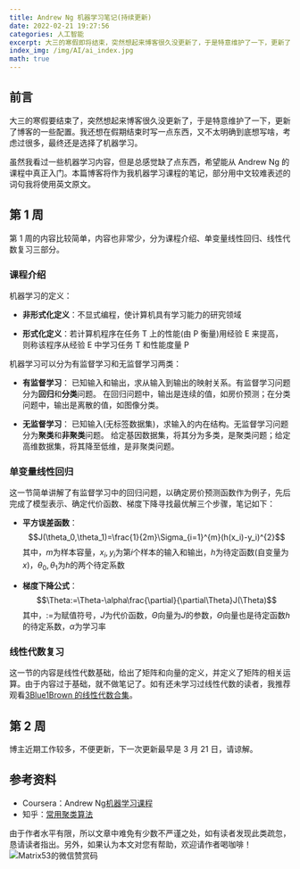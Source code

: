 ```yaml
---
title: Andrew Ng 机器学习笔记(持续更新)
date: 2022-02-21 19:27:56
categories: 人工智能
excerpt: 大三的寒假即将结束，突然想起来博客很久没更新了，于是特意维护了一下，更新了一些配置。本篇博客是我机器学习课程的笔记，将会持续更新，直到我学习完机器学习课程。
index_img: /img/AI/ai_index.jpg
math: true
---
```


## 前言

大三的寒假要结束了，突然想起来博客很久没更新了，于是特意维护了一下，更新了博客的一些配置。我还想在假期结束时写一点东西，又不太明确到底想写啥，考虑过很多，最终还是选择了机器学习。

虽然我看过一些机器学习内容，但是总感觉缺了点东西，希望能从 Andrew Ng 的课程中真正入门。本篇博客将作为我机器学习课程的笔记，部分用中文较难表述的词句我将使用英文原文。

## 第 1 周

第 1 周的内容比较简单，内容也非常少，分为课程介绍、单变量线性回归、线性代数复习三部分。

### 课程介绍

机器学习的定义：

- **非形式化定义**：不显式编程，使计算机具有学习能力的研究领域

- **形式化定义**：若计算机程序在任务 T 上的性能(由 P 衡量)用经验 E 来提高，则称该程序从经验 E 中学习任务 T 和性能度量 P

机器学习可以分为有监督学习和无监督学习两类：

- **有监督学习**：
  已知输入和输出，求从输入到输出的映射关系。有监督学习问题分为**回归**和**分类**问题。
  在回归问题中，输出是连续的值，如房价预测；在分类问题中，输出是离散的值，如图像分类。

- **无监督学习**：
  已知输入(无标签数据集)，求输入的内在结构。无监督学习问题分为**聚类**和**非聚类**问题。
  给定基因数据集，将其分为多类，是聚类问题；给定高维数据集，将其降至低维，是非聚类问题。

### 单变量线性回归

这一节简单讲解了有监督学习中的回归问题，以确定房价预测函数作为例子，先后完成了模型表示、确定代价函数、梯度下降寻找最优解三个步骤，笔记如下：

- **平方误差函数**：$$J(\theta_0,\theta_1)=\frac{1}{2m}\Sigma_{i=1}^{m}(h(x_i)-y_i)^{2}$$其中，$m$为样本容量，$x_i,y_i$为第$i$个样本的输入和输出，$h$为待定函数(自变量为$x$)，$\theta_0,\theta_1$为$h$的两个待定系数

- **梯度下降公式**：$$\Theta:=\Theta-\alpha\frac{\partial}{\partial\Theta}J(\Theta)$$其中，$:=$为赋值符号，$J$为代价函数，$\Theta$向量为$J$的参数，$\Theta$向量也是待定函数$h$的待定系数，$\alpha$为学习率

### 线性代数复习

这一节的内容是线性代数基础，给出了矩阵和向量的定义，并定义了矩阵的相关运算。由于内容过于基础，就不做笔记了。如有还未学习过线性代数的读者，我推荐观看[3Blue1Brown 的线性代数合集](https://www.bilibili.com/video/BV1ys411472E)。

## 第 2 周

博主近期工作较多，不便更新，下一次更新最早是 3 月 21 日，请谅解。

## 参考资料

- Coursera：Andrew Ng[机器学习课程](https://www.coursera.org/learn/machine-learning)
- 知乎：[常用聚类算法](https://zhuanlan.zhihu.com/p/104355127)

由于作者水平有限，所以文章中难免有少数不严谨之处，如有读者发现此类疏忽，恳请读者指出。另外，如果认为本文对您有帮助，欢迎请作者喝咖啡！![Matrix53的微信赞赏码](/img/global/wxQRcode_pay.png)
